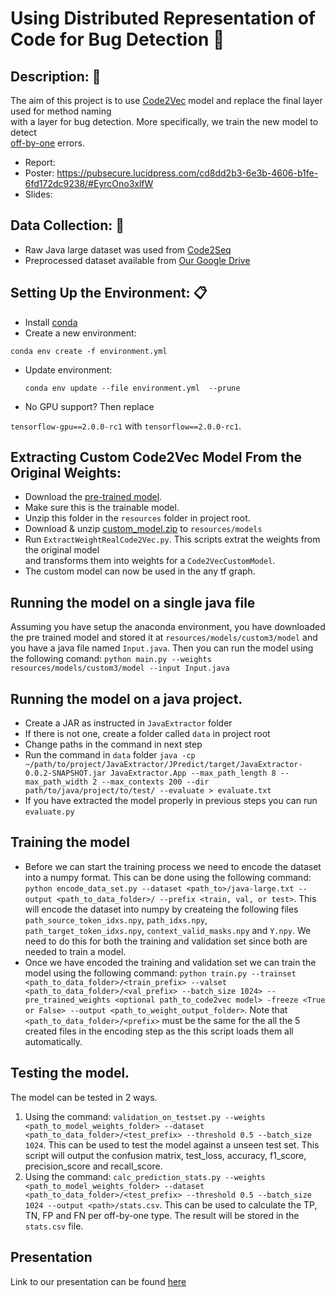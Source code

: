 
# Using Distributed Representation of Code for Bug Detection :blue_book:  
  
## Description: :newspaper:  
The aim of this project is to use [Code2Vec](www.code2vec.org) model and replace the final layer used for method naming   
with a layer for bug detection. More specifically, we train the new model to detect   
[off-by-one](https://en.wikipedia.org/wiki/Off-by-one_error) errors.   
* Report:  
* Poster:  https://pubsecure.lucidpress.com/cd8dd2b3-6e3b-4606-b1fe-6fd172dc9238/#EyrcOno3xlfW
* Slides:  
  
## Data Collection: :floppy_disk:  
* Raw Java large dataset was used from [Code2Seq](https://github.com/tech-srl/code2seq#datasets)    
* Preprocessed dataset available from [Our Google Drive](https://drive.google.com/open?id=1-Ko1ggxP7FIG_VAnDZvkU7iYRviWs25i)  
  
## Setting Up the Environment: :clipboard:  
* Install [conda](https://docs.conda.io/projects/conda/en/latest/user-guide/install/)  
* Create a new environment:    
  
 `conda env create -f environment.yml`  
* Update environment:    
  
  `conda env update --file environment.yml  --prune`  
* No GPU support? Then replace     
  
`tensorflow-gpu==2.0.0-rc1` with `tensorflow==2.0.0-rc1`.  
    
## Extracting Custom Code2Vec Model From the Original Weights:  
* Download the [pre-trained model](`https://s3.amazonaws.com/code2vec/model/java14m_model_trainable.tar.gz`).  
* Make sure this is the trainable model.   
* Unzip this folder in the `resources` folder in project root.  
* Download & unzip [custom_model.zip](https://drive.google.com/drive/folders/1HMOsX_Kkk3kYZETyHL5VxsubLfbT4RzH) to `resources/models`  
* Run `ExtractWeightRealCode2Vec.py`. This scripts extrat the weights from the original model   
and transforms them into weights for a `Code2VecCustomModel`.  
* The custom model can now be used in the any tf graph.   
  
 ## Running the model on a single java file
 Assuming you have setup the anaconda environment, you have downloaded the pre trained model and stored it at `resources/models/custom3/model` and you have a java file named `Input.java`. Then you can run the model using the following comand:
 ```python main.py --weights resources/models/custom3/model --input Input.java```
  
## Running the model on a java project. 
* Create a JAR as instructed in `JavaExtractor` folder  
* If there is not one, create a folder called `data` in project root  
* Change paths in the command in next step  
* Run the command in `data` folder `java -cp ~/path/to/project/JavaExtractor/JPredict/target/JavaExtractor-0.0.2-SNAPSHOT.jar JavaExtractor.App --max_path_length 8 --max_path_width 2 --max_contexts 200 --dir path/to/java/project/to/test/ --evaluate > evaluate.txt`  
* If you have extracted the model properly in previous steps you can run `evaluate.py`  
  
## Training the model
* Before we can start the training process we need to encode the dataset into a numpy format.  This can be done using the following command: `python encode_data_set.py --dataset <path_to>/java-large.txt --output <path_to_data_folder>/ --prefix <train, val, or test>`. This will encode the dataset into numpy by createing the following files `path_source_token_idxs.npy`, `path_idxs.npy`, `path_target_token_idxs.npy`, `context_valid_masks.npy` and `Y.npy`. We need to do this for both the training and validation set since both are needed to train a model.
* Once we have encoded the training and validation set we can train the model using the following command: `python train.py --trainset <path_to_data_folder>/<train_prefix> --valset <path_to_data_folder>/<val_prefix> --batch_size 1024> --pre_trained_weights <optional path_to_code2vec model> -freeze <True or False> --output <path_to_weight_output_folder>`. Note that `<path_to_data_folder>/<prefix>` must be the same for the all the 5 created files in the encoding step as the this script loads them all automatically.


## Testing the model.
The model can be tested in 2 ways.

 1. Using the command: `validation_on_testset.py --weights <path_to_model_weights_folder> --dataset <path_to_data_folder>/<test_prefix> --threshold 0.5 --batch_size 1024`. This can be used to test the model against a unseen test set. This script will output the confusion matrix, test_loss, accuracy, f1_score, precision_score and recall_score.
 2.  Using the command: `calc_prediction_stats.py --weights <path_to_model_weights_folder> --dataset <path_to_data_folder>/<test_prefix> --threshold 0.5 --batch_size 1024 --output <path>/stats.csv`. This can be used to calculate the TP, TN, FP and FN per off-by-one type. The result will be stored in the `stats.csv` file.
 
 ## Presentation
 Link to our presentation can be found [here](https://docs.google.com/presentation/d/1_uJpnyXuuapQrl4I2mJ6oLryUvFtDyOYmDBDlhd7aJo/edit?usp=sharing)
